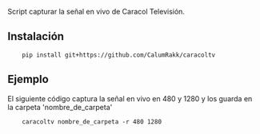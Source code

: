 

Script capturar la señal en vivo de Caracol Televisión.

## Instalación

        pip install git+https://github.com/CalumRakk/caracoltv

## Ejemplo
El siguiente código captura la señal en vivo en 480 y 1280 y los guarda en la carpeta 'nombre_de_carpeta'

        caracoltv nombre_de_carpeta -r 480 1280
